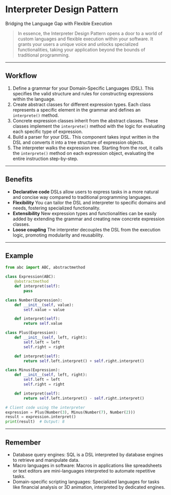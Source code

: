 # **Interpreter Design Pattern**

Bridging the Language Gap with Flexible Execution

> In essence, the Interpreter Design Pattern opens a door to a world of custom languages and flexible execution within your software. It grants your users a unique voice and unlocks specialized functionalities, taking your application beyond the bounds of traditional programming.

---

## Workflow

1. Define a grammar for your Domain-Specific Languages (DSL). This specifies the valid structure and rules for constructing expressions within the language.
2. Create abstract classes for different expression types. Each class represents a specific element in the grammar and defines an `interprete()` method.
3. Concrete expression classes inherit from the abstract classes. These classes implement the `interprete()` method with the logic for evaluating each specific type of expression.
4. Build a parser for your DSL. This component takes input written in the DSL and converts it into a tree structure of expression objects.
5. The interpreter walks the expression tree. Starting from the root, it calls the `interprete()` method on each expression object, evaluating the entire instruction step-by-step.

---

## Benefits

* **Declarative code**
  DSLs allow users to express tasks in a more natural and concise way compared to traditional programming languages.
* **Flexibility**
  You can tailor the DSL and interpreter to specific domains and needs, fostering specialized functionality.
* **Extensibility**
  New expression types and functionalities can be easily added by extending the grammar and creating new concrete expression classes.
* **Loose coupling**
  The interpreter decouples the DSL from the execution logic, promoting modularity and reusability.

---

## Example

```python
from abc import ABC, abstractmethod

class Expression(ABC):
    @abstractmethod
    def interpret(self):
        pass

class Number(Expression):
    def __init__(self, value):
        self.value = value

    def interpret(self):
        return self.value

class Plus(Expression):
    def __init__(self, left, right):
        self.left = left
        self.right = right

    def interpret(self):
        return self.left.interpret() + self.right.interpret()

class Minus(Expression):
    def __init__(self, left, right):
        self.left = left
        self.right = right

    def interpret(self):
        return self.left.interpret() - self.right.interpret()

# Client code using the interpreter
expression = Plus(Number(3), Minus(Number(7), Number(2)))
result = expression.interpret()
print(result)  # Output: 8

```

---

## Remember

* Database query engines: SQL is a DSL interpreted by database engines to retrieve and manipulate data.
* Macro languages in software: Macros in applications like spreadsheets or text editors are mini-languages interpreted to automate repetitive tasks.
* Domain-specific scripting languages: Specialized languages for tasks like financial analysis or 3D animation, interpreted by dedicated engines.
